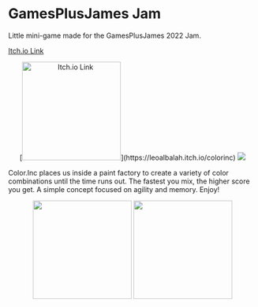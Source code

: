 # GamesPlusJames Jam

Little mini-game made for the GamesPlusJames 2022 Jam.

[Itch.io Link](https://leoalbalah.itch.io/colorinc)

<div align="center">
  [<img alt="Itch.io Link" width="200" src="Doc/itch.png" />](https://leoalbalah.itch.io/colorinc)
  
  <img src="Doc/ScreenShoot.png">
</div>

Color.Inc places us inside a paint factory to create a variety of color combinations until the time runs out. The fastest you mix, the higher score you get. A simple concept focused on agility and memory. Enjoy!

<p align="center">
  <img width="200" height="200" src="Doc/Boss.png">
  <img width="200" height="200" src="Doc/Worker.png">
</p>
